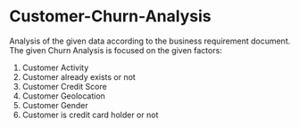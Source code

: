 # Customer-Churn-Analysis
Analysis of the given data according to the business requirement document.
The given Churn Analysis is focused on the given factors:

1. Customer Activity
2. Customer already exists or not 
3. Customer Credit Score
4. Customer Geolocation
5. Customer Gender
6. Customer is credit card holder or not
